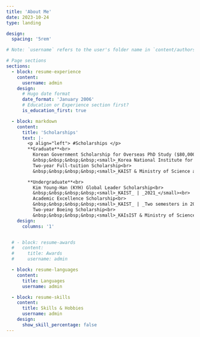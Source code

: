 ```yaml
---
title: 'About Me'
date: 2023-10-24
type: landing

design:
  spacing: '5rem'

# Note: `username` refers to the user's folder name in `content/authors/`

# Page sections
sections:
  - block: resume-experience
    content:
      username: admin
    design:
      # Hugo date format
      date_format: 'January 2006'
      # Education or Experience section first?
      is_education_first: true

  - block: markdown
    content:
      title: 'Scholarships'
      text: |-
        <p align="left"> #Scholarships </p>
        **Graduate**<br>
          Korean Government Scholarship for Overseas PhD Study ($80,000)<br>
          &nbsp;&nbsp;&nbsp;&nbsp;<small>_Korea National Institute for International Education_ | _2025 – 2027_ (expected)</small><br>
          Two-year Full-tuition Scholarship<br>
          &nbsp;&nbsp;&nbsp;&nbsp;<small>_KAIST & Ministry of Science and ICT_ | _2023 – 2025_</small>

        **Undergraduate**<br>
          Kim Young-Han (KYH) Global Leader Scholarship<br>
          &nbsp;&nbsp;&nbsp;&nbsp;<small>_KAIST_ | _2021_</small><br>
          Academic Excellence Scholarship<br>
          &nbsp;&nbsp;&nbsp;&nbsp;<small>_KAIST_ | _Two semesters in 2021_</small><br>
          Two-year Boeing Scholarship<br>
          &nbsp;&nbsp;&nbsp;&nbsp;<small>_KAIsIST & Ministry of Science and ICT_ | _2018-2023_</small><br>  
    design:
      columns: '1'


  # - block: resume-awards
  #   content:
  #     title: Awards
  #     username: admin

  - block: resume-languages
    content:
      title: Languages
      username: admin

  - block: resume-skills
    content:
      title: Skills & Hobbies
      username: admin
    design:
      show_skill_percentage: false
---
```

